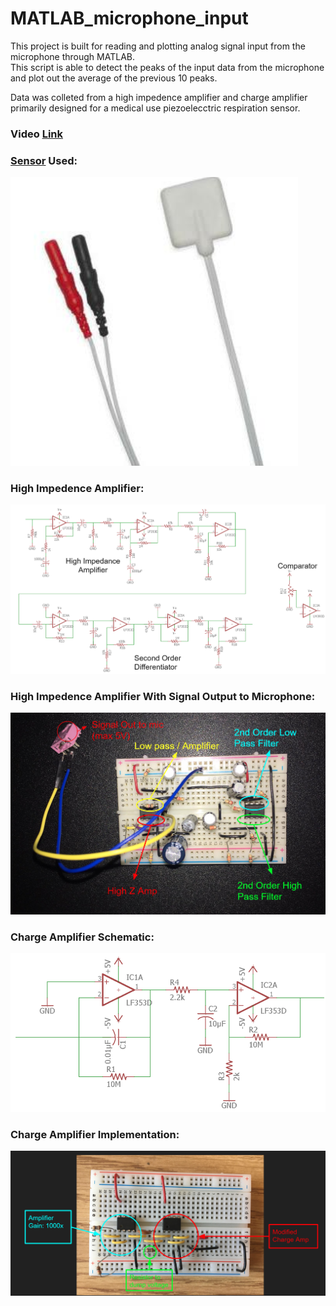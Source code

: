 # MATLAB_microphone_input
This project is built for reading and plotting analog signal input from the microphone through MATLAB.  
This script is able to detect the peaks of the input data from the microphone and plot out the average of the previous 10 peaks.  
  
Data was colleted from a high impedence amplifier and charge amplifier primarily designed for a medical use piezoelecctric respiration sensor.  

### Video [Link](https://drive.google.com/open?id=1d_wU6L8UE6b3WmB4g6kxvoqGOm9R223f)  
  
### [Sensor](https://sleepsense.com/shop/sleepsense-respiratory-effort-sensors/piezo-beltless-effort-sensor-infant-safety-din-connectors/) Used:  
![Sensor](https://github.com/gnodipac886/MATLAB_microphone_input/blob/master/Images/Sensor.png?raw=true)  
  
### High Impedence Amplifier:  
![High Z Amp Schematic](https://github.com/gnodipac886/MATLAB_microphone_input/blob/master/Images/High%20Z%20Amp%20schematic.png?raw=true) 
  
### High Impedence Amplifier With Signal Output to Microphone:  
![High Z Implementation](https://github.com/gnodipac886/MATLAB_microphone_input/blob/master/Images/High%20Z%20Matlab%20Output.png?raw=true)  
  
### Charge Amplifier Schematic:  
![Charge Amp Schematic](https://github.com/gnodipac886/MATLAB_microphone_input/blob/master/Images/Charge%20Amp%20Schematic.png?raw=true)  
  
### Charge Amplifier Implementation:  
![Charge Amp Implementation](https://github.com/gnodipac886/MATLAB_microphone_input/blob/master/Images/Charge%20Amp%20Implementation.png?raw=true)

